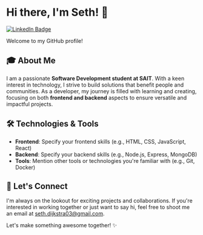 # Hi there, I'm Seth! 👋

[![LinkedIn Badge](https://img.shields.io/badge/LinkedIn-Profile-blue?style=flat&logo=linkedin)]((https://www.linkedin.com/in/seth-dijkstra-62678a24b/)) 

Welcome to my GitHub profile!

## 🎓 About Me
I am a passionate **Software Development student at SAIT**. With a keen interest in technology, I strive to build solutions that benefit people and communities. As a developer, my journey is filled with learning and creating, focusing on both **frontend and backend** aspects to ensure versatile and impactful projects.

## 🛠️ Technologies & Tools
- **Frontend**: Specify your frontend skills (e.g., HTML, CSS, JavaScript, React)
- **Backend**: Specify your backend skills (e.g., Node.js, Express, MongoDB)
- **Tools**: Mention other tools or technologies you're familiar with (e.g., Git, Docker)

## 🤝 Let's Connect
I'm always on the lookout for exciting projects and collaborations. If you're interested in working together or just want to say hi, feel free to shoot me an email at [seth.dijkstra03@gmail.com](mailto:seth.dijkstra03@gmail.com).

Let's make something awesome together! ✨
